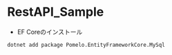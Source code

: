 # RestAPI_Sample


- EF Coreのインストール
```bash
dotnet add package Pomelo.EntityFrameworkCore.MySql 

```

